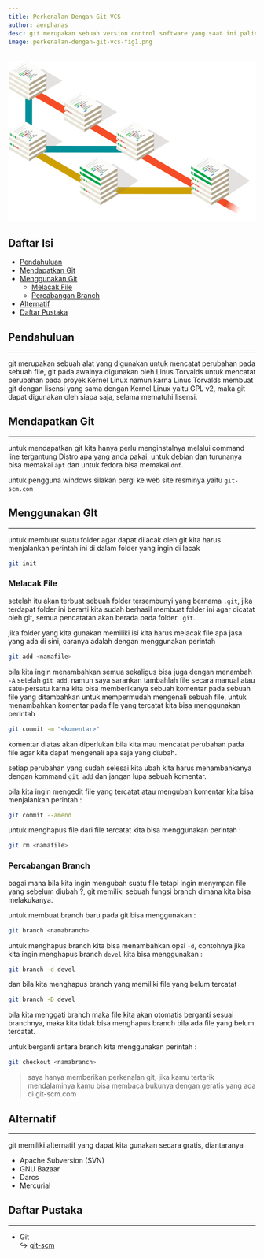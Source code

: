 ```yaml
---
title: Perkenalan Dengan Git VCS
author: aerphanas
desc: git merupakan sebuah version control software yang saat ini paling populer dan yang paling sering digunakan untuk melacak perubahan pada sebuah file/folder.
image: perkenalan-dengan-git-vcs-fig1.png
---
```


![ilustrasi percabangan branch by git-scm contributor](/images/perkenalan-dengan-git-vcs-fig1.png "ilustrasi percabangan branch by git-scm contributor")

## Daftar Isi

- [Pendahuluan](#pendahuluan)
- [Mendapatkan Git](#mendapatkan-git)
- [Menggunakan Git](#menggunakan-git)
  - [Melacak File](#melacak-file)
  - [Percabangan Branch](#percabangan-branch)
- [Alternatif](#alternatif)
- [Daftar Pustaka](#daftar-pustaka)

## Pendahuluan

---

git merupakan sebuah alat yang digunakan untuk mencatat perubahan pada sebuah file, git pada awalnya digunakan oleh Linus Torvalds untuk mencatat perubahan pada proyek Kernel Linux namun karna Linus Torvalds membuat git dengan lisensi yang sama dengan Kernel Linux yaitu GPL v2, maka git dapat digunakan oleh siapa saja, selama mematuhi lisensi.

## Mendapatkan Git

---

untuk mendapatkan git kita hanya perlu menginstalnya melalui command line tergantung Distro apa yang anda pakai, untuk debian dan turunanya bisa memakai ```apt``` dan untuk fedora bisa memakai ```dnf```.

untuk pengguna windows silakan pergi ke web site resminya yaitu ```git-scm.com```

## Menggunakan GIt

---

untuk membuat suatu folder agar dapat dilacak oleh git kita harus menjalankan perintah ini di dalam folder yang ingin di lacak

```sh
git init
```

### Melacak File

setelah itu akan terbuat sebuah folder tersembunyi yang bernama ```.git```, jika terdapat folder ini berarti kita sudah berhasil membuat folder ini agar dicatat oleh git, semua pencatatan akan berada pada folder ```.git```.

jika folder yang kita gunakan memiliki isi kita harus melacak file apa jasa yang ada di sini, caranya adalah dengan menggunakan perintah

```sh
git add <namafile>
```

bila kita ingin menambahkan semua sekaligus bisa juga dengan menambah ```-A``` setelah ```git add```, namun saya sarankan tambahlah file secara manual atau satu-persatu karna kita bisa memberikanya sebuah komentar pada sebuah file yang ditambahkan untuk mempermudah mengenali sebuah file, untuk menambahkan komentar pada file yang tercatat kita bisa menggunakan perintah

```sh
git commit -m "<komentar>"
```

komentar diatas akan diperlukan bila kita mau mencatat perubahan pada file agar kita dapat mengenali apa saja yang diubah.

setiap perubahan yang sudah selesai kita ubah kita harus menambahkanya dengan kommand ```git add``` dan jangan lupa sebuah komentar.

bila kita ingin mengedit file yang tercatat atau mengubah komentar kita bisa menjalankan perintah :

```sh
git commit --amend
```

untuk menghapus file dari file tercatat kita bisa menggunakan perintah :

```sh
git rm <namafile>
```

### Percabangan Branch

bagai mana bila kita ingin mengubah suatu file tetapi ingin menympan file yang sebelum diubah ?, git memiliki sebuah fungsi branch dimana kita bisa melakukanya.

untuk membuat branch baru pada git bisa menggunakan :

```sh
git branch <namabranch>
```

untuk menghapus branch kita bisa menambahkan opsi ```-d```, contohnya jika kita ingin menghapus branch ```devel``` kita bisa menggunakan :

```sh
git branch -d devel
```

dan bila kita menghapus branch yang memiliki file yang belum tercatat

```sh
git branch -D devel
```

bila kita menggati branch maka file kita akan otomatis berganti sesuai branchnya, maka kita tidak bisa menghapus branch bila ada file yang belum tercatat.

untuk berganti antara branch kita menggunakan perintah :

```sh
git checkout <namabranch>
```

> saya hanya memberikan perkenalan git, jika kamu tertarik mendalaminya kamu bisa membaca bukunya dengan geratis yang ada di git-scm.com

## Alternatif

---

git memiliki alternatif yang dapat kita gunakan secara gratis, diantaranya

- Apache Subversion (SVN)
- GNU Bazaar
- Darcs
- Mercurial

## Daftar Pustaka

---

- Git  
↪ [git-scm](https://git-scm.com/)  